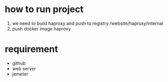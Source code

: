 # how to run project
1. we need to build haproxy and push to registry /website/haproxy/internal
2. push docker image haproxy

# requirement
- github
- web server
- jemeter
